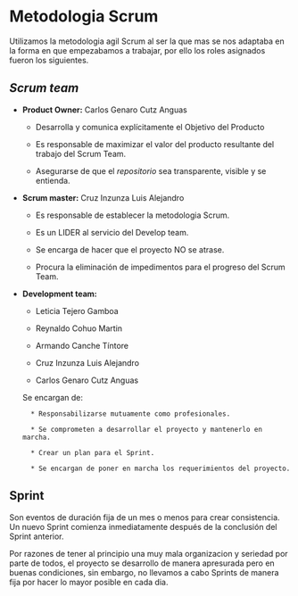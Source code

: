 # Metodologia Scrum

Utilizamos la metodologia agil Scrum al ser la que mas se nos adaptaba en la forma en que empezabamos a trabajar, por ello los roles asignados fueron los siguientes.

## *Scrum team*

* **Product Owner:** Carlos Genaro Cutz Anguas

    * Desarrolla y comunica explícitamente el Objetivo del Producto

    * Es responsable de maximizar el valor del producto resultante del trabajo del Scrum Team.

    * Asegurarse de que el *repositorio* sea transparente, visible y se entienda.

* **Scrum master:** Cruz Inzunza Luis Alejandro

    * Es responsable de establecer la metodologia Scrum.

    * Es un LIDER al servicio del Develop team.

    * Se encarga de hacer que el proyecto NO se atrase.

    * Procura la eliminación de impedimentos para el progreso del Scrum Team.

* **Development team:** 

    * Leticia Tejero Gamboa

    * Reynaldo Cohuo Martin

    * Armando Canche Tíntore

    * Cruz Inzunza Luis Alejandro

    * Carlos Genaro Cutz Anguas
    
    Se encargan de:

        * Responsabilizarse mutuamente como profesionales.

        * Se comprometen a desarrollar el proyecto y mantenerlo en marcha.

        * Crear un plan para el Sprint.

        * Se encargan de poner en marcha los requerimientos del proyecto.


## Sprint

Son eventos de duración fija de un mes o menos para crear consistencia. Un nuevo Sprint comienza inmediatamente después de la conclusión del Sprint anterior.

Por razones de tener al principio una muy mala organizacion y seriedad por parte de todos, el proyecto se desarrollo de manera apresurada pero en buenas condiciones, sin embargo, no llevamos a cabo Sprints de manera fija por hacer lo mayor posible en cada dia.